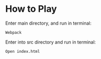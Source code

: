 # How to Play
Enter main directory, and run in terminal:

    Webpack

Enter into src directory and run in terminal:
    
    Open index.html


